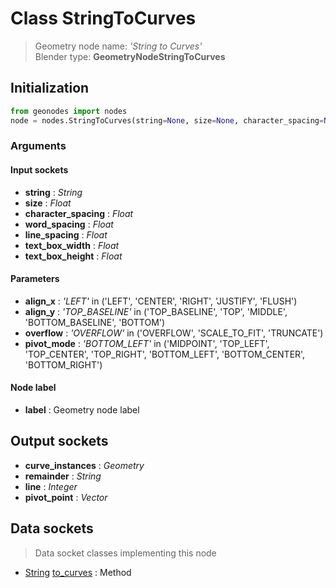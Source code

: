 
# Class StringToCurves

> Geometry node name: _'String to Curves'_<br>Blender type:  **GeometryNodeStringToCurves**

## Initialization


```python
from geonodes import nodes
node = nodes.StringToCurves(string=None, size=None, character_spacing=None, word_spacing=None, line_spacing=None, text_box_width=None, text_box_height=None, align_x='LEFT', align_y='TOP_BASELINE', overflow='OVERFLOW', pivot_mode='BOTTOM_LEFT', label=None)
```


### Arguments


#### Input sockets



- **string** : _String_
- **size** : _Float_
- **character_spacing** : _Float_
- **word_spacing** : _Float_
- **line_spacing** : _Float_
- **text_box_width** : _Float_
- **text_box_height** : _Float_



#### Parameters



- **align_x** : _'LEFT'_ in ('LEFT', 'CENTER', 'RIGHT', 'JUSTIFY', 'FLUSH')
- **align_y** : _'TOP_BASELINE'_ in ('TOP_BASELINE', 'TOP', 'MIDDLE', 'BOTTOM_BASELINE', 'BOTTOM')
- **overflow** : _'OVERFLOW'_ in ('OVERFLOW', 'SCALE_TO_FIT', 'TRUNCATE')
- **pivot_mode** : _'BOTTOM_LEFT'_ in ('MIDPOINT', 'TOP_LEFT', 'TOP_CENTER', 'TOP_RIGHT', 'BOTTOM_LEFT', 'BOTTOM_CENTER', 'BOTTOM_RIGHT')



#### Node label



- **label** : Geometry node label



## Output sockets



- **curve_instances** : _Geometry_
- **remainder** : _String_
- **line** : _Integer_
- **pivot_point** : _Vector_



## Data sockets

> Data socket classes implementing this node


- [String](./sockets/String.md) [to_curves](./sockets/String.md#to_curves) : Method


